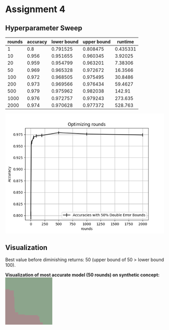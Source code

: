 # Assignment 4

## Hyperparameter Sweep

| rounds | accuracy | lower bound | upper bound | runtime  |
| ------ | -------- | ----------- | ----------- | -------- |
| 1      | 0.8      | 0.791525    | 0.808475    | 0.435331 |
| 10     | 0.956    | 0.951655    | 0.960345    | 3.92025  |
| 20     | 0.959    | 0.954799    | 0.963201    | 7.38306  |
| 50     | 0.969    | 0.965328    | 0.972672    | 16.3566  |
| 100    | 0.972    | 0.968505    | 0.975495    | 30.8486  |
| 200    | 0.973    | 0.969566    | 0.976434    | 59.4627  |
| 500    | 0.979    | 0.975962    | 0.982038    | 142.91   |
| 1000   | 0.976    | 0.972757    | 0.979243    | 273.635  |
| 2000   | 0.974    | 0.970628    | 0.977372    | 528.763  |

![](2020-11-19-11-48-36.png)

## Visualization

Best value before diminishing returns: 50 (upper bound of 50 > lower bound 100).

**Visualization of most accurate model (50 rounds) on synthetic concept:**
![](2020-11-19-11-55-12.png)
